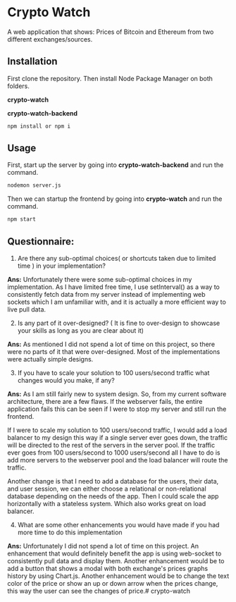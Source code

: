 # Crypto Watch

A web application that shows: Prices of Bitcoin and Ethereum from two different exchanges/sources. 

## Installation

First clone the repository. Then install Node Package Manager on both folders.

**crypto-watch**

**crypto-watch-backend**

```bash
npm install or npm i
```

## Usage

First, start up the server by going into **crypto-watch-backend** and run the command.

```bash
nodemon server.js
```

Then we can startup the frontend by going into **crypto-watch** and run the command.

```bash
npm start
```

## Questionnaire:
1. Are there any sub-optimal choices( or shortcuts taken due to limited time ) in your implementation?

**Ans:** Unfortunately there were some sub-optimal choices in my implementation. As I have limited free time, I use setInterval() as a way to consistently fetch data from my server instead of implementing web sockets which I am unfamiliar with, and it is actually a more efficient way to live pull data.

2. Is any part of it over-designed? ( It is fine to over-design to showcase your skills as long as you are clear about it)

**Ans:** As mentioned I did not spend a lot of time on this project, so there were no parts of it that were over-designed. Most of the implementations were actually simple designs.

3. If you have to scale your solution to 100 users/second traffic what changes would you make, if any?

**Ans:** As I am still fairly new to system design. So, from my current software architecture, there are a few flaws. If the webserver fails, the entire application fails this can be seen if I were to stop my server and still run the frontend. 

If I were to scale my solution to 100 users/second traffic, I would add a load balancer to my design this way if a single server ever goes down, the traffic will be directed to the rest of the servers in the server pool. If the traffic ever goes from 100 users/second to 1000 users/second all I have to do is add more servers to the webserver pool and the load balancer will route the traffic. 

Another change is that I need to add a database for the users, their data, and user session, we can either choose a relational or non-relational database depending on the needs of the app. Then I could scale the app horizontally with a stateless system. Which also works great on load balancer.

4. What are some other enhancements you would have made if you had more time to do this implementation

**Ans:** Unfortunately I did not spend a lot of time on this project. An enhancement that would definitely benefit the app is using web-socket to consistently pull data and display them. Another enhancement would be to add a button that shows a modal with both exchange's prices graphs history by using Chart.js. Another enhancement would be to change the text color of the price or show an up or down arrow when the prices change, this way the user can see the changes of price.# crypto-watch
